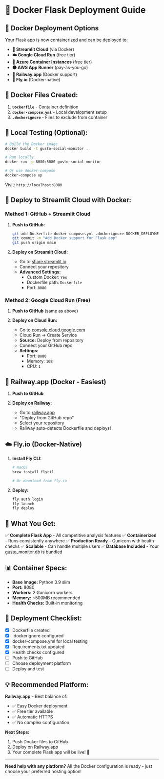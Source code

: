 # 🐳 Docker Flask Deployment Guide

## 🎯 **Docker Deployment Options**

Your Flask app is now containerized and can be deployed to:
- **🌊 Streamlit Cloud** (via Docker)
- **☁️ Google Cloud Run** (free tier)
- **🔷 Azure Container Instances** (free tier)
- **🟠 AWS App Runner** (pay-as-you-go)
- **🐙 Railway.app** (Docker support)
- **🚀 Fly.io** (Docker-native)

## 📁 **Docker Files Created:**

1. **`Dockerfile`** - Container definition
2. **`docker-compose.yml`** - Local development setup
3. **`.dockerignore`** - Files to exclude from container

## 🔧 **Local Testing (Optional):**

```bash
# Build the Docker image
docker build -t gusto-social-monitor .

# Run locally
docker run -p 8080:8080 gusto-social-monitor

# Or use docker-compose
docker-compose up
```

Visit: `http://localhost:8080`

## 🌊 **Deploy to Streamlit Cloud with Docker:**

### **Method 1: GitHub + Streamlit Cloud**

1. **Push to GitHub:**
   ```bash
   git add Dockerfile docker-compose.yml .dockerignore DOCKER_DEPLOYMENT.md
   git commit -m "Add Docker support for Flask app"
   git push origin main
   ```

2. **Deploy on Streamlit Cloud:**
   - Go to [share.streamlit.io](https://share.streamlit.io)
   - Connect your repository
   - **Advanced Settings:**
     - Custom Docker: `Yes`
     - Dockerfile path: `Dockerfile`
     - Port: `8080`

### **Method 2: Google Cloud Run (Free)**

1. **Push to GitHub** (same as above)

2. **Deploy on Cloud Run:**
   - Go to [console.cloud.google.com](https://console.cloud.google.com)
   - Cloud Run → Create Service
   - **Source:** Deploy from repository
   - Connect your GitHub repo
   - **Settings:**
     - Port: `8080`
     - Memory: `1GB`
     - CPU: `1`

## 🚀 **Railway.app (Docker - Easiest)**

1. **Push to GitHub**

2. **Deploy on Railway:**
   - Go to [railway.app](https://railway.app)
   - "Deploy from GitHub repo"
   - Select your repository
   - Railway auto-detects Dockerfile and deploys!

## ☁️ **Fly.io (Docker-Native)**

1. **Install Fly CLI:**
   ```bash
   # macOS
   brew install flyctl
   
   # Or download from fly.io
   ```

2. **Deploy:**
   ```bash
   fly auth login
   fly launch
   fly deploy
   ```

## 🎯 **What You Get:**

✅ **Complete Flask App** - All competitive analysis features
✅ **Containerized** - Runs consistently anywhere
✅ **Production Ready** - Gunicorn with health checks
✅ **Scalable** - Can handle multiple users
✅ **Database Included** - Your gusto_monitor.db is bundled

## 📊 **Container Specs:**

- **Base Image:** Python 3.9 slim
- **Port:** 8080
- **Workers:** 2 Gunicorn workers
- **Memory:** ~500MB recommended
- **Health Checks:** Built-in monitoring

## 🔧 **Deployment Checklist:**

- [x] Dockerfile created
- [x] .dockerignore configured  
- [x] docker-compose.yml for local testing
- [x] Requirements.txt updated
- [x] Health checks configured
- [ ] Push to GitHub
- [ ] Choose deployment platform
- [ ] Deploy and test

## 💡 **Recommended Platform:**

**Railway.app** - Best balance of:
- ✅ Easy Docker deployment
- ✅ Free tier available
- ✅ Automatic HTTPS
- ✅ No complex configuration

**Next Steps:**
1. Push Docker files to GitHub
2. Deploy on Railway.app
3. Your complete Flask app will be live! 🎉

---

**Need help with any platform?** All the Docker configuration is ready - just choose your preferred hosting option!
